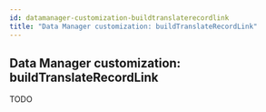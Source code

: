 ```yaml
---
id: datamanager-customization-buildtranslaterecordlink
title: "Data Manager customization: buildTranslateRecordLink"
---
```


## Data Manager customization: buildTranslateRecordLink

TODO

